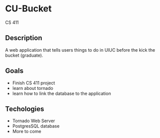 CU-Bucket
=========
CS 411

Description
-----------
A web application that tells users things to do in UIUC before the kick the bucket (graduate).

Goals
-----
* Finish CS 411 project
* learn about tornado
* learn how to link the database to the application

Techologies
-----------
* Tornado Web Server
* PostgresSQL database
* More to come